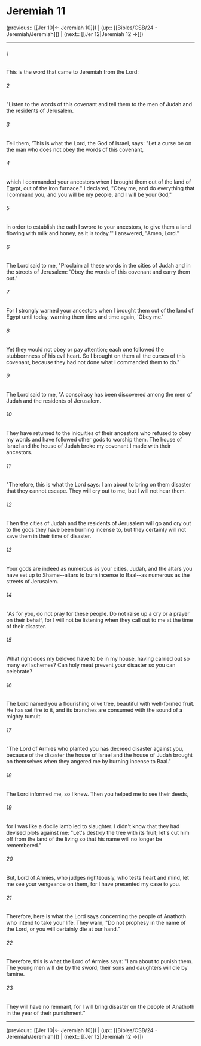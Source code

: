 # Jeremiah 11

(previous:: [[Jer 10|← Jeremiah 10]]) | (up:: [[Bibles/CSB/24 - Jeremiah/Jeremiah]]) | (next:: [[Jer 12|Jeremiah 12 →]])

***


###### 1 
This is the word that came to Jeremiah from the Lord: 

###### 2 
"Listen to the words of this covenant and tell them to the men of Judah and the residents of Jerusalem. 

###### 3 
Tell them, 'This is what the Lord, the God of Israel, says: "Let a curse be on the man who does not obey the words of this covenant, 

###### 4 
which I commanded your ancestors when I brought them out of the land of Egypt, out of the iron furnace." I declared, "Obey me, and do everything that I command you, and you will be my people, and I will be your God," 

###### 5 
in order to establish the oath I swore to your ancestors, to give them a land flowing with milk and honey, as it is today.'" I answered, "Amen, Lord." 

###### 6 
The Lord said to me, "Proclaim all these words in the cities of Judah and in the streets of Jerusalem: 'Obey the words of this covenant and carry them out.' 

###### 7 
For I strongly warned your ancestors when I brought them out of the land of Egypt until today, warning them time and time again, 'Obey me.' 

###### 8 
Yet they would not obey or pay attention; each one followed the stubbornness of his evil heart. So I brought on them all the curses of this covenant, because they had not done what I commanded them to do." 

###### 9 
The Lord said to me, "A conspiracy has been discovered among the men of Judah and the residents of Jerusalem. 

###### 10 
They have returned to the iniquities of their ancestors who refused to obey my words and have followed other gods to worship them. The house of Israel and the house of Judah broke my covenant I made with their ancestors. 

###### 11 
"Therefore, this is what the Lord says: I am about to bring on them disaster that they cannot escape. They will cry out to me, but I will not hear them. 

###### 12 
Then the cities of Judah and the residents of Jerusalem will go and cry out to the gods they have been burning incense to, but they certainly will not save them in their time of disaster. 

###### 13 
Your gods are indeed as numerous as your cities, Judah, and the altars you have set up to Shame--altars to burn incense to Baal--as numerous as the streets of Jerusalem. 

###### 14 
"As for you, do not pray for these people. Do not raise up a cry or a prayer on their behalf, for I will not be listening when they call out to me at the time of their disaster. 

###### 15 
What right does my beloved have to be in my house, having carried out so many evil schemes? Can holy meat prevent your disaster so you can celebrate? 

###### 16 
The Lord named you a flourishing olive tree, beautiful with well-formed fruit. He has set fire to it, and its branches are consumed with the sound of a mighty tumult. 

###### 17 
"The Lord of Armies who planted you has decreed disaster against you, because of the disaster the house of Israel and the house of Judah brought on themselves when they angered me by burning incense to Baal." 

###### 18 
The Lord informed me, so I knew. Then you helped me to see their deeds, 

###### 19 
for I was like a docile lamb led to slaughter. I didn't know that they had devised plots against me: "Let's destroy the tree with its fruit; let's cut him off from the land of the living so that his name will no longer be remembered." 

###### 20 
But, Lord of Armies, who judges righteously, who tests heart and mind, let me see your vengeance on them, for I have presented my case to you. 

###### 21 
Therefore, here is what the Lord says concerning the people of Anathoth who intend to take your life. They warn, "Do not prophesy in the name of the Lord, or you will certainly die at our hand." 

###### 22 
Therefore, this is what the Lord of Armies says: "I am about to punish them. The young men will die by the sword; their sons and daughters will die by famine. 

###### 23 
They will have no remnant, for I will bring disaster on the people of Anathoth in the year of their punishment."

***

(previous:: [[Jer 10|← Jeremiah 10]]) | (up:: [[Bibles/CSB/24 - Jeremiah/Jeremiah]]) | (next:: [[Jer 12|Jeremiah 12 →]])
